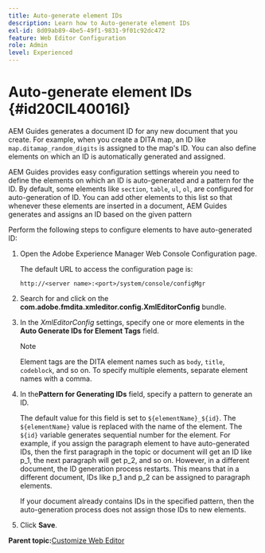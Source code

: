 ```yaml
---
title: Auto-generate element IDs
description: Learn how to Auto-generate element IDs
exl-id: 8d09ab89-4be5-49f1-9831-9f01c92dc472
feature: Web Editor Configuration
role: Admin
level: Experienced
---
```

# Auto-generate element IDs {#id20CIL40016I}

AEM Guides generates a document ID for any new document that you create. For example, when you create a DITA map, an ID like `map.ditamap_random_digits` is assigned to the map's ID. You can also define elements on which an ID is automatically generated and assigned.

AEM Guides provides easy configuration settings wherein you need to define the elements on which an ID is auto-generated and a pattern for the ID. By default, some elements like `section`, `table`, `ul`, `ol`, are configured for auto-generation of ID. You can add other elements to this list so that whenever these elements are inserted in a document, AEM Guides generates and assigns an ID based on the given pattern

Perform the following steps to configure elements to have auto-generated ID:

1.  Open the Adobe Experience Manager Web Console Configuration page.

    The default URL to access the configuration page is:

    ```http
    http://<server name>:<port>/system/console/configMgr
    ```

1.  Search for and click on the **com.adobe.fmdita.xmleditor.config.XmlEditorConfig** bundle.

1.  In the *XmlEditorConfig* settings, specify one or more elements in the **Auto Generate IDs for Element Tags** field.

    >[!NOTE]
    >
    > Element tags are the DITA element names such as `body`, `title`, `codeblock`, and so on. To specify multiple elements, separate element names with a comma.

1.  In the**Pattern for Generating IDs** field, specify a pattern to generate an ID.

    The default value for this field is set to `${elementName}_${id}`. The `${elementName}` value is replaced with the name of the element. The `${id}` variable generates sequential number for the element. For example, if you assign the paragraph element to have auto-generated IDs, then the first paragraph in the topic or document will get an ID like p\_1, the next paragraph will get p\_2, and so on. However, in a different document, the ID generation process restarts. This means that in a different document, IDs like p\_1 and p\_2 can be assigned to paragraph elements.

    If your document already contains IDs in the specified pattern, then the auto-generation process does not assign those IDs to new elements.

1.  Click **Save**.


**Parent topic:**[Customize Web Editor](conf-web-editor.md)
